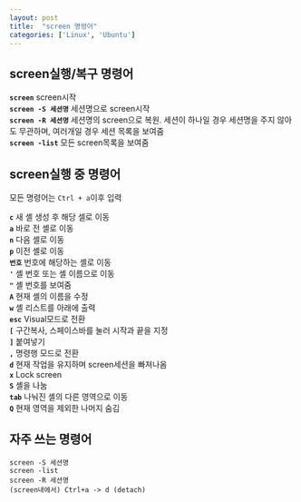 ```yaml
---
layout: post
title:  "screen 명령어"
categories: ['Linux', 'Ubuntu']
---
```


## screen실행/복구 명령어

**`screen`** screen시작  
**`screen -S 세션명`** 세션명으로 screen시작  
**`screen -R 세션명`** 세션명의 screen으로 복원. 세션이 하나일 경우 세션명을 주지 않아도 무관하며, 여러개일 경우 세션 목록을 보여줌  
**`screen -list`** 모든 screen목록을 보여줌


## screen실행 중 명령어

모든 명령어는 `Ctrl + a`이후 입력

**`c`** 새 셸 생성 후 해당 셀로 이동  
**`a`** 바로 전 셸로 이동  
**`n`** 다음 셸로 이동  
**`p`** 이전 셸로 이동  
**`번호`** 번호에 해당하는 셸로 이동  
**`'`** 셸 번호 또는 셸 이름으로 이동  
**`"`** 셸 번호를 보여줌  
**`A`** 현재 셸의 이름을 수정  
**`w`** 셸 리스트를 아래에 출력  
**`esc`** Visual모드로 전환  
**`[`** 구간복사, 스페이스바를 눌러 시작과 끝을 지정  
**`]`** 붙여넣기  
**`,`** 명령행 모드로 전환  
**`d`** 현재 작업을 유지하며 screen세션을 빠져나옴  
**`x`** Lock screen  
**`S`** 셸을 나눔  
**`tab`** 나눠진 셸의 다른 영역으로 이동  
**`Q`** 현재 영역을 제외한 나머지 숨김


## 자주 쓰는 명령어

`screen -S 세션명`  
`screen -list`  
`screen -R 세션명`  
`(screen내에서) Ctrl+a -> d (detach)`  